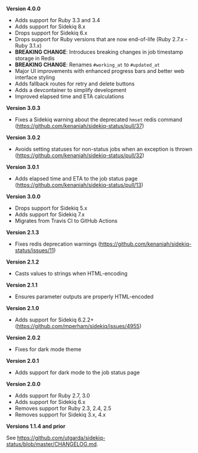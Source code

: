 **Version 4.0.0**
 - Adds support for Ruby 3.3 and 3.4
 - Adds support for Sidekiq 8.x
 - Drops support for Sidekiq 6.x
 - Drops support for Ruby versions that are now end-of-life (Ruby 2.7.x - Ruby 3.1.x)
 - **BREAKING CHANGE**: Introduces breaking changes in job timestamp storage in Redis
 - **BREAKING CHANGE**: Renames `#working_at` to `#updated_at`
 - Major UI improvements with enhanced progress bars and better web interface styling
 - Adds fallback routes for retry and delete buttons
 - Adds a devcontainer to simplify development
 - Improved elapsed time and ETA calculations

**Version 3.0.3**
 - Fixes a Sidekiq warning about the deprecated `hmset` redis command (https://github.com/kenaniah/sidekiq-status/pull/37)

**Version 3.0.2**
 - Avoids setting statuses for non-status jobs when an exception is thrown (https://github.com/kenaniah/sidekiq-status/pull/32)

**Version 3.0.1**
 - Adds elapsed time and ETA to the job status page (https://github.com/kenaniah/sidekiq-status/pull/13)

**Version 3.0.0**
 - Drops support for Sidekiq 5.x
 - Adds support for Sidekiq 7.x
 - Migrates from Travis CI to GitHub Actions

**Version 2.1.3**
 - Fixes redis deprecation warnings (https://github.com/kenaniah/sidekiq-status/issues/11)

**Version 2.1.2**
 - Casts values to strings when HTML-encoding

**Version 2.1.1**
 - Ensures parameter outputs are properly HTML-encoded

**Version 2.1.0**
 - Adds support for Sidekiq 6.2.2+ (https://github.com/mperham/sidekiq/issues/4955)

**Version 2.0.2**
 - Fixes for dark mode theme

**Version 2.0.1**
 - Adds support for dark mode to the job status page

**Version 2.0.0**
 - Adds support for Ruby 2.7, 3.0
 - Adds support for Sidekiq 6.x
 - Removes support for Ruby 2.3, 2.4, 2.5
 - Removes support for Sidekiq 3.x, 4.x

**Versions 1.1.4 and prior**

See https://github.com/utgarda/sidekiq-status/blob/master/CHANGELOG.md.
